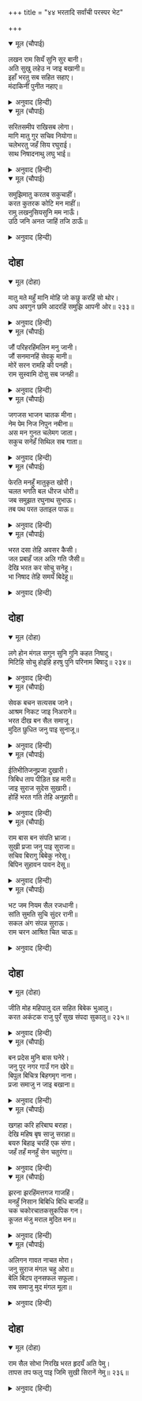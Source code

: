 +++
title = "४४ भरतादि सर्वांची परस्पर भेट"

+++


<details open><summary>मूल (चौपाई)</summary>

लखन राम सियँ सुनि सुर बानी।  
अति सुखु लहेउ न जाइ बखानी॥  
इहाँ भरतु सब सहित सहाए।  
मंदाकिनीं पुनीत नहाए॥
</details>

<details><summary>अनुवाद (हिन्दी)</summary>

लक्ष्मण, श्रीराम व सीता ही देववाणी ऐकून सुखावून गेले. त्याचे वर्णन करता येत नाही. तेथे पोहोचल्यावर भरताने सर्व मंडळींच्याबरोबर पवित्र मंदाकिनीत स्नान केले.॥ २॥
</details>

<details open><summary>मूल (चौपाई)</summary>

सरितसमीप राखिसब लोगा।  
मागि मातु गुर सचिव नियोगा॥  
चलेभरतु जहँ सिय रघुराई।  
साथ निषादनाथु लघु भाई॥
</details>

<details><summary>अनुवाद (हिन्दी)</summary>

नंतर सर्वांना नदीजवळ थांबवून, माता, गुरू व मंत्री यांची आज्ञा घेऊन आणि निषादराज व शत्रुघ्नाला बरोबर घेऊन जेथे सीता व श्रीरघुनाथ होते, तिकडे भरत गेला.॥ ३॥
</details>

<details open><summary>मूल (चौपाई)</summary>

समुझिमातु करतब सकुचाहीं।  
करत कुतरक कोटि मन माहीं॥  
रामु लखनुसियसुनि मम नाऊँ।  
उठि जनि अनत जाहिं तजि ठाऊँ॥
</details>

<details><summary>अनुवाद (हिन्दी)</summary>

आपली माता कैकेयीच्या कृत्याची आठवण आल्यावर भरत संकोचत होता आणि मनात अनेक कुतर्क करीत होता की, माझे नाव ऐकल्यावर श्रीराम, लक्ष्मण व सीता हे येथील जागा सोडून दुसरीकडे जाऊ नयेत, म्हणजे झाले.॥ ४॥
</details>

## दोहा


<details open><summary>मूल (दोहा)</summary>

मातु मते महुँ मानि मोहि जो कछु करहिं सो थोर।  
अघ अवगुन छमि आदरहिं समुझि आपनी ओर॥ २३३॥
</details>

<details><summary>अनुवाद (हिन्दी)</summary>

मी मातेशी सहमत असल्याचे समजून, ते जे काही करतील, ते थोडेच आहे. परंतु ते आपले बिरुद व संबंध जाणून माझी पापे व अवगुण क्षमा करून माझा आदरच करतील.॥ २३३॥
</details>

<details open><summary>मूल (चौपाई)</summary>

जौं परिहरहिंमलिन मनु जानी।  
जौं सनमानहिं सेवकु मानी॥  
मोरें सरन रामहि की पनही।  
राम सुस्वामि दोसु सब जनही॥
</details>

<details><summary>अनुवाद (हिन्दी)</summary>

हवे तर ते माझे मन दूषित समजून माझा त्याग करोत, हवे तर आपला सेवक समजून माझा सन्मान करोत, माझ्यासाठी श्रीरामांच्या पादुकाच मला शरण-स्थान आहेत. श्रीराम हे चांगले स्वामी आहेत. दोष जो आहे तो सर्व मज सेवकाचाच आहे.॥ १॥
</details>

<details open><summary>मूल (चौपाई)</summary>

जगजस भाजन चातक मीना।  
नेम पेम निज निपुन नबीना॥  
अस मन गुनत चलेमग जाता।  
सकुच सनेहँ सिथिल सब गाता॥
</details>

<details><summary>अनुवाद (हिन्दी)</summary>

जगामध्ये चातक व मासे हेच कीर्तीला पात्र आहेत. तेच नेम आणि प्रेम यांची जपणूक करण्यात निपुण आहेत. असा मनात विचार करीत भरत वाटेने निघाला होता. त्याचे शरीर संकोच व प्रेमाने मलूल झाले होते.॥ २॥
</details>

<details open><summary>मूल (चौपाई)</summary>

फेरति मनहुँ मातुकृत खोरी।  
चलत भगति बल धीरज धोरी॥  
जब समुझत रघुनाथ सुभाऊ।  
तब पथ परत उताइल पाऊ॥
</details>

<details><summary>अनुवाद (हिन्दी)</summary>

मातेची दुष्टता जणू त्याला मागे ओढत होती, परंतु धैर्य धरून भरत भक्तीच्या जोरावर पुढे जात होता. जेव्हा श्रीरघुनाथांच्या स्वभावाची आठवण येई, तेव्हा वाटेवर त्याचे पाय जलद जलद पडत होते.॥ ३॥
</details>

<details open><summary>मूल (चौपाई)</summary>

भरत दसा तेहि अवसर कैसी।  
जल प्रबाहँ जल अलि गति जैसी॥  
देखि भरत कर सोचु सनेहू।  
भा निषाद तेहि समयँ बिदेहू॥
</details>

<details><summary>अनुवाद (हिन्दी)</summary>

त्यावेळी भरताची दशा अशी होती, जशी पाण्याच्या प्रवाहात भोवऱ्याची असते. भरताची मनःस्थिती व प्रेम पाहून निषादराजसुद्धा देहभान विसरला.॥ ४॥
</details>

## दोहा


<details open><summary>मूल (दोहा)</summary>

लगे होन मंगल सगुन सुनि गुनि कहत निषादु।  
मिटिहि सोचु होइहि हरषु पुनि परिनाम बिषादु॥ २३४॥
</details>

<details><summary>अनुवाद (हिन्दी)</summary>

मंगल शकुन होऊ लागले. ते ऐकून व विचार करून निषादराज म्हणाला की, ‘चिंता दूर होईल, हर्ष होईल पण शेवटी दुःख होईल.’॥ २३४॥
</details>

<details open><summary>मूल (चौपाई)</summary>

सेवक बचन सत्यसब जाने।  
आश्रम निकट जाइ निअराने॥  
भरत दीख बन सैल समाजू।  
मुदित छुधित जनु पाइ सुनाजू॥
</details>

<details><summary>अनुवाद (हिन्दी)</summary>

भरताने गुहाचे सर्व बोलणे खरे मानले व तो आश्रमाजवळ जाऊन पोहोचला. तेथील वने व पर्वतांचे समूह पाहिले, तेव्हा भरताला इतका आनंद झाला की, जणू एखाद्या भुकेलेल्याला चविष्ट अन्न मिळावे.॥ १॥
</details>

<details open><summary>मूल (चौपाई)</summary>

ईतिभीतिजनुप्रजा दुखारी।  
त्रिबिध ताप पीड़ित ग्रह मारी॥  
जाइ सुराज सुदेस सुखारी।  
होहिं भरत गति तेहि अनुहारी॥
</details>

<details><summary>अनुवाद (हिन्दी)</summary>

ज्याप्रमाणे ईतीच्या भीतीने दुःखी झालेली आणि त्रितापांनी व क्रूर ग्रहांनी आणि महामारींनी पिडलेली प्रजा एखाद्या उत्तम प्रदेशात व उत्तम राज्यात गेल्यावर सुखी होते, अगदी तशीच दशा भरताची झाली होती.॥ २॥  
(अतिवृष्टी, दुष्काळ, उंदरांचा उपद्रव, टोळधाडी, पक्षी व इतर राजांचे आक्रमण या शेतीच्या दृष्टीने अत्यंत प्रतिकूल असलेल्या उपद्रवांना ‘ईती’ असे म्हणतात.)
</details>

<details open><summary>मूल (चौपाई)</summary>

राम बास बन संपति भ्राजा।  
सुखी प्रजा जनु पाइ सुराजा॥  
सचिव बिरागु बिबेकु नरेसू।  
बिपिन सुहावन पावन देसू॥
</details>

<details><summary>अनुवाद (हिन्दी)</summary>

श्रीरामांच्या निवासामुळे वन-संपदा अशी शोभून दिसत होती की, जणू चांगला राजा मिळाल्याने प्रजा सुखी होते. शोभिवंत वन हा पवित्र देश होता आणि विवेक हा त्याचा राजा होता आणि वैराग्य हा मंत्री होता.॥ ३॥
</details>

<details open><summary>मूल (चौपाई)</summary>

भट जम नियम सैल रजधानी।  
सांति सुमति सुचि सुंदर रानी॥  
सकल अंग संपन्न सुराऊ।  
राम चरन आश्रित चित चाऊ॥
</details>

<details><summary>अनुवाद (हिन्दी)</summary>

यम, नियम हे योद्धे होते. पर्वत ही राजधानी होती. शांती व सुबुद्धी या दोन सुंदर राण्या होत्या. विवेकरूपी श्रेष्ठ राजा हा राज्याच्या सर्व अंगांनी परिपूर्ण होता आणि श्रीरामचंद्रांच्या चरणांच्या आश्रित असल्यामुळे त्याच्या मनात आनंद होता.॥ ४॥  
(स्वामी, अमात्य, सुहृद, कोष, राज्य, दुर्ग व सेना ही राज्याची सात अंगे होत.)
</details>

## दोहा


<details open><summary>मूल (दोहा)</summary>

जीति मोह महिपालु दल सहित बिबेक भुआलु।  
करत अकंटक राजु पुरँ सुख संपदा सुकालु॥ २३५॥
</details>

<details><summary>अनुवाद (हिन्दी)</summary>

मोहरूपी राजाला सेनेसह जिंकून विवेकरूपी राजा निष्कंटक राज्य करीत होता. त्याच्या नगरात सुख, संपत्ती व सुकाळ भरलेला होता.॥ २३५॥
</details>

<details open><summary>मूल (चौपाई)</summary>

बन प्रदेस मुनि बास घनेरे।  
जनु पुर नगर गाउँ गन खेरे॥  
बिपुल बिचित्र बिहगमृग नाना।  
प्रजा समाजु न जाइ बखाना॥
</details>

<details><summary>अनुवाद (हिन्दी)</summary>

वनरूपी प्रांतांमध्ये मुनींची जी पुष्कळ निवासस्थाने आहेत. तीच जणू शहरे, नगरे, गावे आणि खेडॺांचे समूह होत. पुष्कळ प्रकारचे पक्षी आणि अनेक पशू हे जणू प्रजा होत. त्यांचे वर्णन करणे कठीण.॥ १॥
</details>

<details open><summary>मूल (चौपाई)</summary>

खगहा करि हरिबाघ बराहा।  
देखि महिष बृष साजु सराहा॥  
बयरु बिहाइ चरहिं एक संगा।  
जहँ तहँ मनहुँ सेन चतुरंगा॥
</details>

<details><summary>अनुवाद (हिन्दी)</summary>

गेंडे, हत्ती, सिंह, वाघ, डुक्कर, रेडे व बैल पाहून राजाच्या समृद्धीची प्रशंसा करीत रहावे, असे वाटे. हे सर्व प्राणी आपापसातील वैरभाव सोडून सर्वत्र बरोबरीने फिरत होते, जणू ती चतुरंग सेना होय.॥ २॥
</details>

<details open><summary>मूल (चौपाई)</summary>

झरना झरहिंमत्तगज गाजहिं।  
मनहुँ निसान बिबिधि बिधि बाजहिं॥  
चक चकोरचातकसुकपिक गन।  
कूजत मंजु मराल मुदित मन॥
</details>

<details><summary>अनुवाद (हिन्दी)</summary>

पाण्याचे झरे वाहात होते आणि हत्ती धुंदीमध्ये चित्कार करीत होते. ते म्हणजे तेथे अनेक प्रकारचे वाजणारे नगारे होते. चक्रवाक, चकोर, चातक, पोपट आणि कोकिळा यांचे थवे आणि सुंदर हंस प्रसन्न चित्ताने किलबिलाट करीत होते.॥ ३॥
</details>

<details open><summary>मूल (चौपाई)</summary>

अलिगन गावत नाचत मोरा।  
जनु सुराज मंगल चहु ओरा॥  
बेलि बिटप तृनसफल सफूला।  
सब समाजु मुद मंगल मूला॥
</details>

<details><summary>अनुवाद (हिन्दी)</summary>

भ्रमरांचे थवे गुंजारव करीत होते आणि मोर नाचत होते. जणू या उत्कृष्ट राज्यात चोहीकडे मांगल्य पसरले होते. वेली, वृक्ष, तृण हे सर्व फळा-फुलांनी डवरले होते. सर्व समाज आनंदाचे व मांगल्याचे मूळ बनून गेला होता.॥ ४॥
</details>

## दोहा


<details open><summary>मूल (दोहा)</summary>

राम सैल सोभा निरखि भरत हृदयँ अति पेमु।  
तापस तप फलु पाइ जिमि सुखी सिरानें नेमु॥ २३६॥
</details>

<details><summary>अनुवाद (हिन्दी)</summary>

श्रीरामांच्या पर्वताची शोभा पाहून भरताच्या मनात अत्यंत प्रेम दाटून आले. तपस्वी पुरुष नियमांचे पारणे झाल्यावर तपस्येचे फळ मिळाल्याने आनंदित होतो, त्याप्रमाणे.॥ २३६॥
</details>
